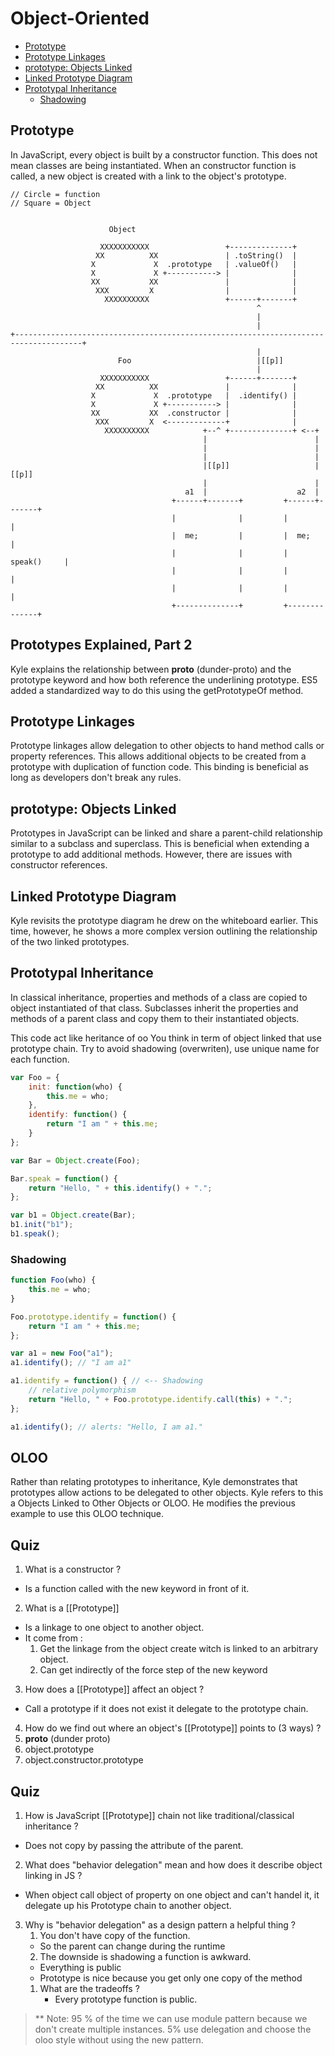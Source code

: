 # Object-Oriented

* [Prototype](#prototype)
* [Prototype Linkages](#prototype-linkages)
* [prototype: Objects Linked](#prototype--objects-linked)
* [Linked Prototype Diagram](#linked-prototype-diagram)
* [Prototypal Inheritance](#prototypal-inheritance)
	+ [Shadowing](#shadowing)

## Prototype
In JavaScript, every object is built by a constructor function. This does not mean classes are being instantiated. When an constructor function is called, a new object is created with a link to the object's prototype.

```
// Circle = function
// Square = Object


                      Object

                    XXXXXXXXXXX                 +--------------+
                   XX          XX               | .toString()  |
                  X             X  .prototype   | .valueOf()   |
                  X             X +-----------> |              |
                  XX           XX               |              |
                   XXX         X                |              |
                     XXXXXXXXXX                 +------+-------+
                                                       ^
                                                       |
                                                       |
+-------------------------------------------------------------------------------------+
                                                       |
                        Foo                            |[[p]]
                                                       |
                    XXXXXXXXXXX                 +------+-------+
                   XX          XX               |              |
                  X             X  .prototype   |  .identify() |
                  X             X +-----------> |              |
                  XX           XX  .constructor |              |
                   XXX         X  <-------------+              |
                     XXXXXXXXXX            +--^ +--------------+ <--+
                                           |                        |
                                           |                        |
                                           |                        |
                                           |[[p]]                   |[[p]]
                                           |                        |
                                       a1  |                    a2  |
                                    +------+-------+         +------+-------+
                                    |              |         |              |
                                    |  me;         |         |  me;         |
                                    |              |         |  speak()     |
                                    |              |         |              |
                                    |              |         |              |
                                    +--------------+         +--------------+

```
## Prototypes Explained, Part 2
Kyle explains the relationship between __proto__ (dunder-proto) and the prototype keyword and how both reference the underlining prototype. ES5 added a standardized way to do this using the getPrototypeOf method.

## Prototype Linkages
Prototype linkages allow delegation to other objects to hand method calls or property references. This allows additional objects to be created from a prototype with duplication of function code. This binding is beneficial as long as developers don't break any rules.

## prototype: Objects Linked
Prototypes in JavaScript can be linked and share a parent-child relationship similar to a subclass and superclass. This is beneficial when extending a prototype to add additional methods. However, there are issues with constructor references.

## Linked Prototype Diagram
Kyle revisits the prototype diagram he drew on the whiteboard earlier. This time, however, he shows a more complex version outlining the relationship of the two linked prototypes.

## Prototypal Inheritance
In classical inheritance, properties and methods of a class are copied to object instantiated of that class. Subclasses inherit the properties and methods of a parent class and copy them to their instantiated objects.


This code act like heritance of oo You think in term of object linked that use prototype chain. Try to avoid shadowing (overwriten), use unique name for each function.

```js
var Foo = {
	init: function(who) {
		this.me = who;
	},
	identify: function() {
		return "I am " + this.me;
	}
};

var Bar = Object.create(Foo);

Bar.speak = function() {
	return "Hello, " + this.identify() + ".";
};

var b1 = Object.create(Bar);
b1.init("b1");
b1.speak();
```

### Shadowing

```js
function Foo(who) {
	this.me = who;
}

Foo.prototype.identify = function() {
	return "I am " + this.me;
};

var a1 = new Foo("a1");
a1.identify(); // "I am a1"

a1.identify = function() { // <-- Shadowing
	// relative polymorphism
	return "Hello, " + Foo.prototype.identify.call(this) + ".";
};

a1.identify(); // alerts: "Hello, I am a1."
```

## OLOO
Rather than relating prototypes to inheritance, Kyle demonstrates that prototypes allow actions to be delegated to other objects. Kyle refers to this a Objects Linked to Other Objects or OLOO. He modifies the previous example to use this OLOO technique.


## Quiz

1. What is a constructor ?
  * Is a function called with the new keyword in front of it.

2. What is a [[Prototype]]
  * Is a linkage to one object to another object.
  * It come from :
    1. Get the linkage from the object create witch is linked to an arbitrary object.
    2. Can get indirectly of the force step of the new keyword

3. How does a [[Prototype]] affect an object ?
  * Call a prototype if it does not exist it delegate to the prototype chain.

4. How do we find out where an object's [[Prototype]] points to (3 ways) ?
  1. __proto__ (dunder proto)
  2. object.prototype
  3. object.constructor.prototype


## Quiz
1. How is JavaScript [[Prototype]] chain not like traditional/classical inheritance ?
  * Does not copy by passing the attribute of the parent.

2. What does "behavior delegation" mean and how does it describe object linking in JS ?
  * When object call object of property on one object and can't handel it, it delegate up his Prototype chain to another object.

3. Why is "behavior delegation" as a design pattern a helpful thing ?
	1. You don't have copy of the function.
    * So the parent can change during the runtime
	2. The downside is shadowing a function is awkward.
	  * Everything is public
	  * Prototype is nice because you get only one copy of the method
    1. What are the tradeoffs ?
		  * Every prototype function is public.

> ** Note: 95 % of the time we can use module pattern because we don't create multiple instances. 5% use delegation and choose the oloo style without using the new pattern.
